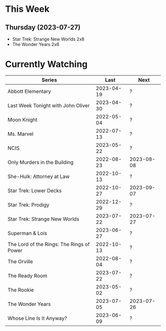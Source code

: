 # This Week

## Thursday (2023-07-27)
- Star Trek: Strange New Worlds 2x8
- The Wonder Years 2x6

# Currently Watching

| Series | Last | Next |
| --- | --- | --- |
| Abbott Elementary | 2023-04-19 | ? |
| Last Week Tonight with John Oliver | 2023-04-30 | ? |
| Moon Knight | 2022-05-04 | ? |
| Ms. Marvel | 2022-07-13 | ? |
| NCIS | 2023-05-22 | ? |
| Only Murders in the Building | 2022-08-23 | 2023-08-08 |
| She-Hulk: Attorney at Law | 2022-10-13 | ? |
| Star Trek: Lower Decks | 2022-10-27 | 2023-09-07 |
| Star Trek: Prodigy | 2022-12-29 | ? |
| Star Trek: Strange New Worlds | 2023-07-22 | 2023-07-27 |
| Superman & Lois | 2023-06-27 | ? |
| The Lord of the Rings: The Rings of Power | 2022-10-13 | ? |
| The Orville | 2022-08-04 | ? |
| The Ready Room | 2023-07-22 | ? |
| The Rookie | 2023-05-02 | ? |
| The Wonder Years | 2023-07-05 | 2023-07-26 |
| Whose Line Is It Anyway? | 2023-06-09 | ? |

